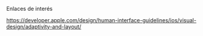Enlaces de interés

https://developer.apple.com/design/human-interface-guidelines/ios/visual-design/adaptivity-and-layout/

